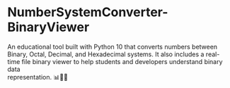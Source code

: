 # NumberSystemConverter-BinaryViewer
 An educational tool built with Python 10 that converts numbers between Binary, Octal, Decimal, and Hexadecimal systems. It also includes a real-time file binary viewer to help students and developers understand binary data  
 representation. 📊🔢💡
